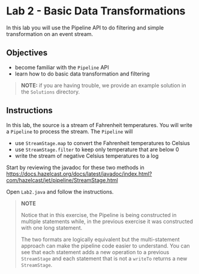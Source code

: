 # Lab 2 - Basic Data Transformations 

In this lab you will use the Pipeline API to do filtering and simple 
transformation on an event stream.

## Objectives

* become familiar with the `Pipeline` API 
* learn how to do basic data transformation and filtering

> __NOTE:__ if you are having trouble, we provide an example solution in the `Solutions` directory. 

## Instructions
In this lab, the source is a stream of Fahrenheit temperatures.  You 
will write a `Pipeline` to process the stream.  The `Pipeline` will 
- use `StreamStage.map` to convert the Fahrenheit temperatures to Celsius
- use `StreamStage.filter` to keep only temperature that are below 0
- write the stream of negative Celsius temperatures to a log 

Start by reviewing the javadoc for these two methods in 
https://docs.hazelcast.org/docs/latest/javadoc/index.html?com/hazelcast/jet/pipeline/StreamStage.html

Open `Lab2.java` and follow the instructions.

> __NOTE__ 
> 
> Notice that in this exercise, the Pipeline is being constructed 
> in multiple statements while, in the previous exercise it was 
> constructed with one long statement.
> 
> The two formats are logically equivalent but the multi-statement approach 
> can make the pipeline code easier to understand. You can see that 
> each statement adds a new operation to a previous `StreamStage` 
> and each statement that is not a `writeTo` returns a new `StreamStage`. 



